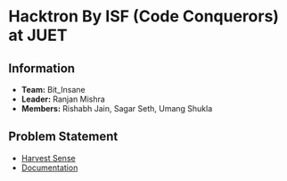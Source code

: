 # Hacktron By ISF (Code Conquerors) at JUET

## Information
- **Team:** Bit_Insane
- **Leader:** Ranjan Mishra
- **Members:** Rishabh Jain, Sagar Seth, Umang Shukla

## Problem Statement
- [Harvest Sense](https://github.com/bit-insane)
- [Documentation](https://drive.google.com/file/d/1UpJ6_4OXPiAYcJ_YhW5LAUJ6GtCWn4Bw/view?usp=drive_link)
